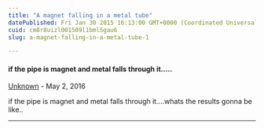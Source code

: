 ```yaml
---
title: "A magnet falling in a metal tube"
datePublished: Fri Jan 30 2015 16:13:00 GMT+0000 (Coordinated Universal Time)
cuid: cm8r8uizl001509l1bml5gau6
slug: a-magnet-falling-in-a-metal-tube-1

---
```



#### if the pipe is magnet and metal falls through it.....
[Unknown](https://www.blogger.com/profile/04564224159078899749 "noreply@blogger.com") - <time datetime="2016-05-10T11:50:15.485+02:00">May 2, 2016</time>

if the pipe is magnet and metal falls through it....whats the results gonna be like..
<hr />
